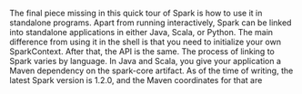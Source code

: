 The final piece missing in this quick tour of Spark is how to use it in standalone programs.
Apart from running interactively, Spark can be linked into standalone applications
in either Java, Scala, or Python. The main difference from using it in the shell
is that you need to initialize your own SparkContext. After that, the API is the same.
The process of linking to Spark varies by language. In Java and Scala, you give your
application a Maven dependency on the spark-core artifact. As of the time of writing,
the latest Spark version is 1.2.0, and the Maven coordinates for that are